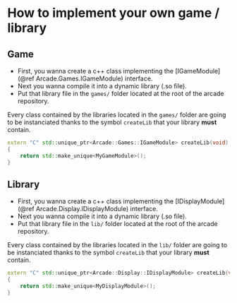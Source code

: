 # How to implement your own game / library

## Game

- First, you wanna create a c++ class implementing the [IGameModule](@ref Arcade.Games.IGameModule) interface.
- Next you wanna compile it into a dynamic library (.so file).
- Put that library file in the `games/` folder located at the root of the arcade repository.

Every class contained by the libraries located in the `games/` folder are going to be instanciated thanks to the symbol `createLib` that your library **must** contain.

```cpp
extern "C" std::unique_ptr<Arcade::Games::IGameModule> createLib(void)
{
    return std::make_unique<MyGameModule>();
}
```

## Library

- First, you wanna create a c++ class implementing the [IDisplayModule](@ref Arcade.Display.IDisplayModule) interface.
- Next you wanna compile it into a dynamic library (.so file).
- Put that library file in the `lib/` folder located at the root of the arcade repository.

Every class contained by the libraries located in the `lib/` folder are going to be instanciated thanks to the symbol `createLib` that your library **must** contain.

```cpp
extern "C" std::unique_ptr<Arcade::Display::IDisplayModule> createLib(void)
{
    return std::make_unique<MyDisplayModule>();
}
```
